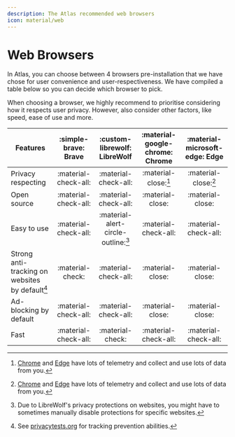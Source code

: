 ```yaml
---
description: The Atlas recommended web browsers
icon: material/web
---
```

# Web Browsers

In Atlas, you can choose between 4 browsers pre-installation that we have chose for user convenience and user-respectiveness. We have compiled a table below so you can decide which browser to pick.

When choosing a browser, we highly recommend to prioritise considering how it respects user privacy. However, also consider other factors, like speed, ease of use and more.

| Features                                        | :simple-brave: Brave | :custom-librewolf: LibreWolf        | :material-google-chrome: Chrome | :material-microsoft-edge: Edge |
| ----------------------------------------------- | :------------------: | :---------------------------------: | :-----------------------------: | :----------------------------: |
| Privacy respecting                              | :material-check-all: |        :material-check-all:         |      :material-close:[^1]       |      :material-close:[^1]      |
| Open source                                     | :material-check-all: |        :material-check-all:         |        :material-close:         |        :material-close:        |
| Easy to use                                     | :material-check-all: | :material-alert-circle-outline:[^2] |      :material-check-all:       |      :material-check-all:      |
| Strong anti-tracking on websites by default[^3] |   :material-check:   |        :material-check-all:         |        :material-close:         |        :material-close:        |
| Ad-blocking by default                          | :material-check-all: |        :material-check-all:         |        :material-close:         |        :material-close:        |
| Fast                                            | :material-check-all: |          :material-check:           |      :material-check-all:       |      :material-check-all:      |

[^1]: [Chrome](https://tosdr.org/en/service/217) and [Edge](https://tosdr.org/en/service/244) have lots of telemetry and collect and use lots of data from you.
[^2]: Due to LibreWolf's privacy protections on websites, you might have to sometimes manually disable protections for specific websites.
[^3]: See [privacytests.org](https://privacytests.org/) for tracking prevention abilities.
